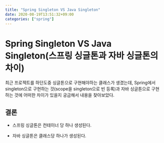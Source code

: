 ```yaml
---
title: "Spring Singleton VS Java Singleton"
date: 2020-08-19T13:51:32+09:00
categories: ["spring"]
---
```

# Spring Singleton VS Java Singleton(스프링 싱글톤과 자바 싱글톤의 차이)

최근 프로젝트를 하던도중 싱글톤으로 구현해야하는 클래스가 생겼는데, Spring에서 singleton으로 구현하는 것(scope을 singleton으로 빈 등록)과 자바 싱글톤으로 구현하는 것에 어떠한 차이가 있을지 궁금해서 내용을 찾아보았다.

## 결론

- 스프링 싱글톤은 컨테이너 당 하나 생성된다.

- 자바 싱글톤은 클래스당 하나가 생성된다.
